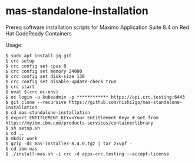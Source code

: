 # mas-standalone-installation

Prereq software installation scripts for Maximo Application Suite 8.4 on Red Hat CodeReady Containers

Usage:

```shell
$ sudo apt install jq git
$ crc setup
$ crc config set cpus 8
$ crc config set memory 24000
$ crc config set disk-size 130
$ crc config set disable-update-check true
$ crc start
$ eval $(crc oc-env)
$ oc login -u kubeadmin -p ************ https://api.crc.testing:6443
$ git clone --recursive https://github.com/nishi2go/mas-standalone-installation
$ cd mas-standalone-installation
$ export ENTITLEMENT_KEY=<Your Entitlement Key> # Get from https://myibm.ibm.com/products-services/containerlibrary
$ sh setup.sh
$ cd ..
$ mkdir work
$ gzip -dc mas-installer-8.4.0.tgz | tar zxvpf -
$ cd ibm-mas
$ ./install-mas.sh -i crc -d apps-crc.testing --accept-license
```
